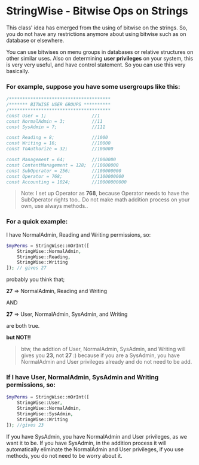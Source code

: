 # StringWise - Bitwise Ops on Strings

This class' idea has emerged from the using of bitwise on the strings. So, you do not have any restrictions anymore about using bitwise such as on database or elsewhere.

You can use bitwises on menu groups in databases or relative structures on other similar uses. Also on determining **user privileges** on your system, this is very very useful, and have control statement. So you can use this very basically.

### For example, suppose you have some usergroups like this:
```php
/**************************************
/******* BITWISE USER GROUPS **********
/**************************************
const User = 1;                 //1
const NormalAdmin = 3;          //11
const SysAdmin = 7;             //111

const Reading = 8;              //1000
const Writing = 16;             //10000
const ToAuthorize = 32;         //100000

const Management = 64;          //1000000
const ContentManagement = 128;  //10000000
const SubOperator = 256;        //100000000
const Operator = 768;           //1100000000
const Accounting = 1024;        //10000000000
```
> Note: I set up Operator as **768**, because Operator needs to have the SubOperator rights too.. Do not make math addition process on your own, use always methods..

### For a quick example:

I have NormalAdmin, Reading and Writing permissions, so:
```php
$myPerms = StringWise::mOrInt([
    StringWise::NormalAdmin,
    StringWise::Reading,
    StringWise::Writing
]); // gives 27
```
probably you think that;

**27** => NormalAdmin, Reading and Writing

AND

**27** => User, NormalAdmin, SysAdmin, and Writing

are both true.

**but NOT!!**

> btw, the addtion of User, NormalAdmin, SysAdmin, and Writing will gives you **23**, not **27** :) because if you are a SysAdmin, you have NormalAdmin and User privileges already and do not need to be add.

### If I have User, NormalAdmin, SysAdmin and Writing permissions, so:
```php
$myPerms = StringWise::mOrInt([
    StringWise::User,
    StringWise::NormalAdmin,
    StringWise::SysAdmin,
    StringWise::Writing
]); //gives 23
```
If you have SysAdmin, you have NormalAdmin and User privileges, as we want it to be. If you have SysAdmin, in the addition process it will automatically eliminate the NormalAdmin and User privileges, if you use methods, you do not need to be worry about it.
